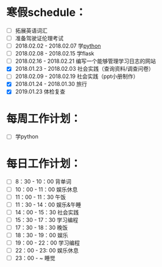 
# 寒假schedule：
- [ ] 拓展英语词汇
- [ ] 准备驾驶证伦理考试
- [ ] 2018.02.02 - 2018.02.07 学[python](https://docs.python-guide.org/)
- [ ] 2018.02.08 - 2018.02.15 学flask
- [ ] 2018.02.16 - 2018.02.21 编写一个能够管理学习日志的网站
- [x] 2018.01.23 - 2018.02.03 社会实践（查询资料/调查问卷）
- [ ] 2018.02.09 - 2018.02.19 社会实践（ppt小册制作）
- [x] 2018.01.24 - 2018.01.30 旅行
- [x] 2019.01.23 体检复查

# 每周工作计划：
-[ ]  学python

# 每日工作计划：
- [ ] 8：30 - 10：00 背单词
- [ ] 10：00 - 11：00 娱乐休息
- [ ] 11：00 - 11：30 午饭
- [ ] 11：30 - 14：00 娱乐&午睡
- [ ] 14：00 - 15：30 社会实践
- [ ] 15：30 - 17：30 学习编程
- [ ] 17：30 - 18：30 晚饭
- [ ] 18：30 - 19：00 娱乐
- [ ] 19：00 - 22：00 学习编程
- [ ] 22：00 - 23: 00 娱乐休息
- [ ] 23：00 - ~ 睡觉
